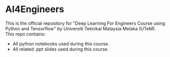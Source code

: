 # AI4Engineers

This is the official repository for "Deep Learning For Engineers Course using Python and Tensorflow" by Universiti Teknikal Malaysia Melaka (UTeM). This repo contains:
- All python notebooks used during this course.
- All related .ppt slides used during this course.
